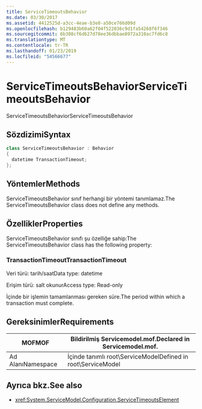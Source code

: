 ```yaml
---
title: ServiceTimeoutsBehavior
ms.date: 03/30/2017
ms.assetid: 4412525d-a3cc-4eae-b3e8-a50ce766d09d
ms.openlocfilehash: b129483b60a62f04f522036c9d1fa54268f6f346
ms.sourcegitcommit: 6b308cf6d627d78ee36dbbae8972a310ac7fd6c8
ms.translationtype: MT
ms.contentlocale: tr-TR
ms.lasthandoff: 01/23/2019
ms.locfileid: "54566677"
---
```

# <a name="servicetimeoutsbehavior"></a><span data-ttu-id="ecaf0-102">ServiceTimeoutsBehavior</span><span class="sxs-lookup"><span data-stu-id="ecaf0-102">ServiceTimeoutsBehavior</span></span>
<span data-ttu-id="ecaf0-103">ServiceTimeoutsBehavior</span><span class="sxs-lookup"><span data-stu-id="ecaf0-103">ServiceTimeoutsBehavior</span></span>  
  
## <a name="syntax"></a><span data-ttu-id="ecaf0-104">Sözdizimi</span><span class="sxs-lookup"><span data-stu-id="ecaf0-104">Syntax</span></span>  
  
```csharp
class ServiceTimeoutsBehavior : Behavior  
{  
  datetime TransactionTimeout;  
};  
```  
  
## <a name="methods"></a><span data-ttu-id="ecaf0-105">Yöntemler</span><span class="sxs-lookup"><span data-stu-id="ecaf0-105">Methods</span></span>  
 <span data-ttu-id="ecaf0-106">ServiceTimeoutsBehavior sınıf herhangi bir yöntemi tanımlamaz.</span><span class="sxs-lookup"><span data-stu-id="ecaf0-106">The ServiceTimeoutsBehavior class does not define any methods.</span></span>  
  
## <a name="properties"></a><span data-ttu-id="ecaf0-107">Özellikler</span><span class="sxs-lookup"><span data-stu-id="ecaf0-107">Properties</span></span>  
 <span data-ttu-id="ecaf0-108">ServiceTimeoutsBehavior sınıfı şu özelliğe sahip:</span><span class="sxs-lookup"><span data-stu-id="ecaf0-108">The ServiceTimeoutsBehavior class has the following property:</span></span>  
  
### <a name="transactiontimeout"></a><span data-ttu-id="ecaf0-109">TransactionTimeout</span><span class="sxs-lookup"><span data-stu-id="ecaf0-109">TransactionTimeout</span></span>  
 <span data-ttu-id="ecaf0-110">Veri türü: tarih/saat</span><span class="sxs-lookup"><span data-stu-id="ecaf0-110">Data type: datetime</span></span>  
  
 <span data-ttu-id="ecaf0-111">Erişim türü: salt okunur</span><span class="sxs-lookup"><span data-stu-id="ecaf0-111">Access type: Read-only</span></span>  
  
 <span data-ttu-id="ecaf0-112">İçinde bir işlemin tamamlanması gereken süre.</span><span class="sxs-lookup"><span data-stu-id="ecaf0-112">The period within which a transaction must complete.</span></span>  
  
## <a name="requirements"></a><span data-ttu-id="ecaf0-113">Gereksinimler</span><span class="sxs-lookup"><span data-stu-id="ecaf0-113">Requirements</span></span>  
  
|<span data-ttu-id="ecaf0-114">MOF</span><span class="sxs-lookup"><span data-stu-id="ecaf0-114">MOF</span></span>|<span data-ttu-id="ecaf0-115">Bildirilmiş Servicemodel.mof.</span><span class="sxs-lookup"><span data-stu-id="ecaf0-115">Declared in Servicemodel.mof.</span></span>|  
|---------|-----------------------------------|  
|<span data-ttu-id="ecaf0-116">Ad Alanı</span><span class="sxs-lookup"><span data-stu-id="ecaf0-116">Namespace</span></span>|<span data-ttu-id="ecaf0-117">İçinde tanımlı root\ServiceModel</span><span class="sxs-lookup"><span data-stu-id="ecaf0-117">Defined in root\ServiceModel</span></span>|  
  
## <a name="see-also"></a><span data-ttu-id="ecaf0-118">Ayrıca bkz.</span><span class="sxs-lookup"><span data-stu-id="ecaf0-118">See also</span></span>
- <xref:System.ServiceModel.Configuration.ServiceTimeoutsElement>
